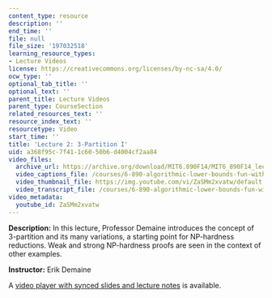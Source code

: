 ```yaml
---
content_type: resource
description: ''
end_time: ''
file: null
file_size: '197032518'
learning_resource_types:
- Lecture Videos
license: https://creativecommons.org/licenses/by-nc-sa/4.0/
ocw_type: ''
optional_tab_title: ''
optional_text: ''
parent_title: Lecture Videos
parent_type: CourseSection
related_resources_text: ''
resource_index_text: ''
resourcetype: Video
start_time: ''
title: 'Lecture 2: 3-Partition I'
uid: a368f95c-7f41-1c60-50b6-d4004cf2aa84
video_files:
  archive_url: https://archive.org/download/MIT6.890F14/MIT6_890F14_lec02_300k.mp4
  video_captions_file: /courses/6-890-algorithmic-lower-bounds-fun-with-hardness-proofs-fall-2014/bbf18a16a3515dbfb08a93fa3aa69a91_ZaSMm2xvatw.vtt
  video_thumbnail_file: https://img.youtube.com/vi/ZaSMm2xvatw/default.jpg
  video_transcript_file: /courses/6-890-algorithmic-lower-bounds-fun-with-hardness-proofs-fall-2014/970d389f10b312aa160eecaba5249775_ZaSMm2xvatw.pdf
video_metadata:
  youtube_id: ZaSMm2xvatw
---
```


**Description:** In this lecture, Professor Demaine introduces the concept of 3-partition and its many variations, a starting point for NP-hardness reductions. Weak and strong NP-hardness proofs are seen in the context of other examples.

**Instructor:** Erik Demaine

A [video player with synced slides and lecture notes](http://courses.csail.mit.edu/6.890/fall14/lectures/L02.html) is available.

